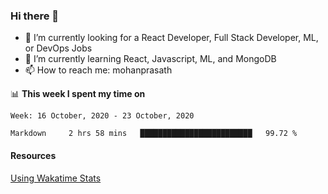 ### Hi there 👋

- 🔭 I’m currently looking for a React Developer, Full Stack Developer, ML, or DevOps Jobs
- 🌱 I’m currently learning React, Javascript, ML, and MongoDB
- 📫 How to reach me: mohanprasath

📊 **This week I spent my time on**
<!--START_SECTION:waka-->
```text
Week: 16 October, 2020 - 23 October, 2020

Markdown     2 hrs 58 mins   █████████████████████████   99.72 % 
```
<!--END_SECTION:waka-->

#### Resources
[Using Wakatime Stats](https://github.com/marketplace/actions/waka-readme)
